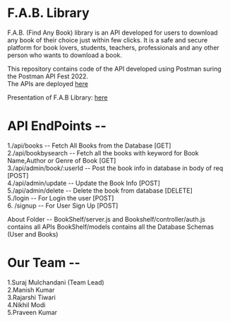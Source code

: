 # F.A.B. Library
F.A.B. (Find Any Book) library is an API developed for users to download any book of their choice just within few clicks. It is a safe and secure platform for book lovers, students, teachers, professionals and any other person who wants to download a book.

This repository contains code of the API developed using Postman suring the Postman API Fest 2022.<br />
The APIs are deployed [here](https://library-books-api.herokuapp.com/ "F.A.B. Library API")


Presentation of F.A.B Library: [here](https://drive.google.com/file/d/1LGn8qGB9_W4khaAYSt5SF5UV73eARm9v/view?usp=sharing/ "Presentation")

# API EndPoints --
1./api/books -- Fetch All Books from the Database [GET] <br />
2./api/bookbysearch -- Fetch all the books with keyword for Book Name,Author or Genre of Book [GET] <br />
3./api/admin/book/:userId -- Post the book info in database in body of req [POST] <br />
4./api/admin/update -- Update the Book Info [POST] <br />
5./api/admin/delete -- Delete the book from database [DELETE] <br />
5./login -- For Login the user [POST] <br />
6. /signup -- For User Sign Up [POST] 

About Folder -- 
BookShelf/server.js and Bookshelf/controller/auth.js contains all APIs
BookShelf/models contains all the Database Schemas (User and Books)
 # Our Team --
1.Suraj Mulchandani (Team Lead) <br />
2.Manish Kumar <br />
3.Rajarshi Tiwari <br />
4.Nikhil Modi <br />
5.Praveen Kumar <br />
